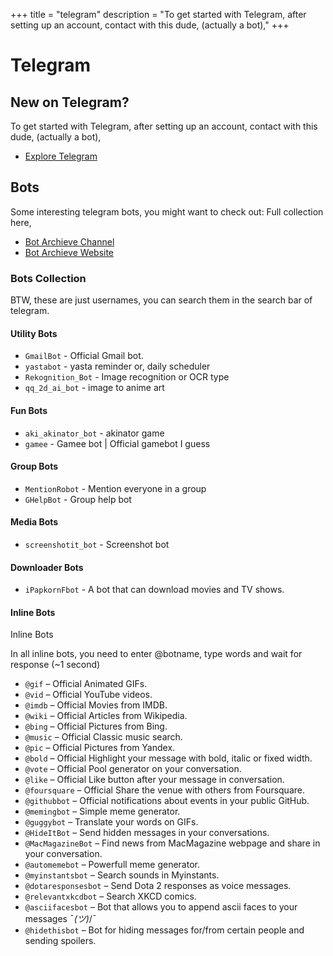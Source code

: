 +++
title = "telegram"
description = "To get started with Telegram, after setting up an account, contact with this dude, (actually a bot),"
+++

# Telegram

## New on Telegram?

To get started with Telegram, after setting up an account, contact with this dude, (actually a bot),

- [Explore Telegram](https://t.me/ExploreTelegramBot)

## Bots

Some interesting telegram bots, you might want to check out:
Full collection here,

- [Bot Archieve Channel](https://t.me/BotsArchive)
- [Bot Archieve Website](https://botsarchive.com/)

### Bots Collection

BTW, these are just usernames, you can search them in the search bar of telegram.

#### Utility Bots

- `GmailBot` - Official Gmail bot.
- `yastabot` - yasta reminder or, daily scheduler
- `Rekognition_Bot` - Image recognition or OCR type
- `qq_2d_ai_bot` - image to anime art

#### Fun Bots

- `aki_akinator_bot` - akinator game
- `gamee` - Gamee bot | Official gamebot I guess

#### Group Bots

- `MentionRobot` - Mention everyone in a group
- `GHelpBot` - Group help bot

#### Media Bots

- `screenshotit_bot` - Screenshot bot

#### Downloader Bots

- `iPapkornFbot` - A bot that can download movies and TV shows.

#### Inline Bots

Inline Bots

In all inline bots, you need to enter @botname, type words and wait for response (~1 second)

- `@gif` – Official Animated GIFs.
- `@vid` – Official YouTube videos.
- `@imdb` – Official Movies from IMDB.
- `@wiki` – Official Articles from Wikipedia.
- `@bing` – Official Pictures from Bing.
- `@music` – Official Classic music search.
- `@pic` – Official Pictures from Yandex.
- `@bold` – Official Highlight your message with bold, italic or fixed width.
- `@vote` – Official Pool generator on your conversation.
- `@like` – Official Like button after your message in conversation.
- `@foursquare` – Official Share the venue with others from Foursquare.
- `@githubbot` – Official notifications about events in your public GitHub.
- `@memingbot` – Simple meme generator.
- `@guggybot` – Translate your words on GIFs.
- `@HideItBot` – Send hidden messages in your conversations.
- `@MacMagazineBot` – Find news from MacMagazine webpage and share in your conversation.
- `@automemebot` – Powerfull meme generator.
- `@myinstantsbot` – Search sounds in Myinstants.
- `@dotaresponsesbot` – Send Dota 2 responses as voice messages.
- `@relevantxkcdbot` – Search XKCD comics.
- `@asciifacesbot` – Bot that allows you to append ascii faces to your messages ¯_(ツ)_/¯
- `@hidethisbot` – Bot for hiding messages for/from certain people and sending spoilers.


